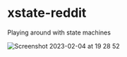 # xstate-reddit
Playing around with state machines

![Screenshot 2023-02-04 at 19 28 52](https://user-images.githubusercontent.com/39437696/216781164-f05e1db7-284e-4b7e-84ec-79b51ac2b12a.png)
